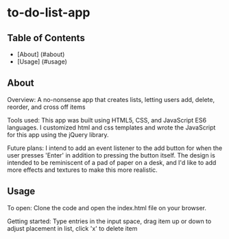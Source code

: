 # to-do-list-app

## Table of Contents

- [About] (#about)
- [Usage] (#usage)

## About <a name = "about"></a>

Overview:
A no-nonsense app that creates lists, letting users add, delete, reorder, and cross off items

Tools used:
This app was built using HTML5, CSS, and JavaScript ES6 languages. I customized html and css templates and wrote the JavaScript for this app using the jQuery library.

Future plans:
I intend to add an event listener to the add button for when the user presses 'Enter' in addition to pressing the button itself. The design is intended to be reminiscent of a pad of paper on a desk, and I'd like to add more effects and textures to make this more realistic.

## Usage <a name = "usage"></a>

To open:
Clone the code and open the index.html file on your browser.

Getting started:
Type entries in the input space, drag item up or down to adjust placement in list, click 'x' to delete item
